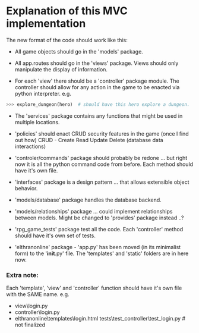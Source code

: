 # Explanation of this MVC implementation

The new format of the code should work like this:

* All game objects should go in the 'models' package.

* All app.routes should go in the 'views' package. Views should only manipulate the display of information.

* For each 'view' there should be a 'controller' package module. The controller should allow for any action in the game to be enacted via python interpreter.
e.g.
```python
>>> explore_dungeon(hero)  # should have this hero explore a dungeon.
```

* The 'services' package contains any functions that might be used in multiple locations.

* 'policies' should enact CRUD security features in the game (once I find out how) CRUD - Create Read Update Delete (database data interactions)

* 'controler/commands' package should probably be redone ... but right now it is all the python command code from before. Each method should have it's own file.

* 'interfaces' package is a design pattern ... that allows extensible object behavior.

* 'models/database' package handles the database backend.

* 'models/relationships' package ... could implement relationships between models. Might be changed to 'provides' package instead ..?

* 'rpg_game_tests' package test all the code. Each 'controller' method should have it's own set of tests.


* 'elthranonline' package - 'app.py' has been moved (in its minimalist form) to the '__init__.py' file. The 'templates' and 'static' folders are in here now.

### Extra note:
Each 'template', 'view' and 'controller' function should have it's own file
with the SAME name.
e.g.
* view\login.py
* controller\login.py
* elthranonline\templates\login.html
tests\test_controller\test_login.py  # not finalized
